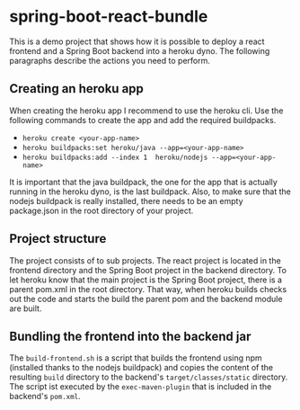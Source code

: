 # spring-boot-react-bundle

This is a demo project that shows how it is possible to deploy a react frontend and a Spring Boot backend into a heroku dyno. The following paragraphs describe the actions you need to perform.

## Creating an heroku app
When creating the heroku app I recommend to use the heroku cli. Use the following commands to create the app and add the required buildpacks.
* `heroku create <your-app-name>`
* `heroku buildpacks:set heroku/java --app=<your-app-name>`
* `heroku buildpacks:add --index 1  heroku/nodejs --app=<your-app-name>`

It is important that the java buildpack, the one for the app that is actually running in the heroku dyno, is the last buildpack. Also, to make sure that the nodejs buildpack is really installed, there needs to be an empty package.json in the root directory of your project.

## Project structure

The project consists of to sub projects. The react project is located in the frontend directory and the Spring Boot project in the backend directory. To let heroku know that the main project is the Spring Boot project, there is a parent pom.xml in the root directory. That way, when heroku builds checks out the code and starts the build the parent pom and the backend module are built.

## Bundling the frontend into the backend jar

The `build-frontend.sh` is a script that builds the frontend using npm (installed thanks to the nodejs buildpack) and copies the content of the resulting `build` directory to the backend's `target/classes/static` directory. The script ist executed by the `exec-maven-plugin` that is included in the backend's `pom.xml`.<br />
